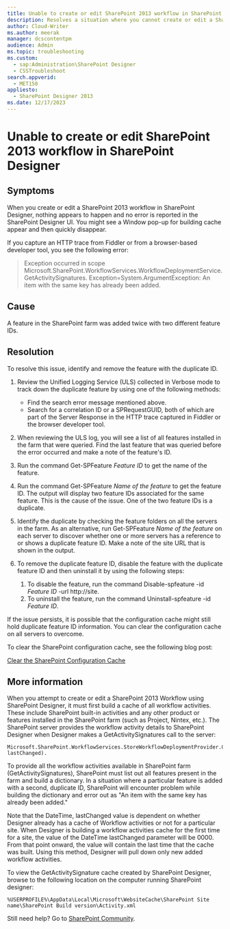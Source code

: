 ```yaml
---
title: Unable to create or edit SharePoint 2013 workflow in SharePoint Designer
description: Resolves a situation where you cannot create or edit a SharePoint 2013 workflow in SharePoint Designer.
author: Cloud-Writer
ms.author: meerak
manager: dcscontentpm
audience: Admin
ms.topic: troubleshooting
ms.custom: 
  - sap:Administration\SharePoint Designer
  - CSSTroubleshoot
search.appverid: 
  - MET150
appliesto: 
  - SharePoint Designer 2013
ms.date: 12/17/2023
---
```


# Unable to create or edit SharePoint 2013 workflow in SharePoint Designer

## Symptoms
When you create or edit a SharePoint 2013 workflow in SharePoint Designer, nothing appears to happen and no error is reported in the SharePoint Designer UI. You might see a Window pop-up for building cache appear and then quickly disappear.

If you capture an HTTP trace from Fiddler or from a browser-based developer tool, you see the following error:

> Exception occurred in scope<br />Microsoft.SharePoint.WorkflowServices.WorkflowDeploymentService.GetActivitySignatures. Exception=System.ArgumentException: An item with the same key has already been added.

## Cause
A feature in the SharePoint farm was added twice with two different feature IDs.

## Resolution
To resolve this issue, identify and remove the feature with the duplicate ID.

1. Review the Unified Logging Service (ULS) collected in Verbose mode to track down the duplicate feature by using one of the following methods: 
   - Find the search error message mentioned above.
   - Search for a correlation ID or a SPRequestGUID, both of which are part of the Server Response in the HTTP trace captured in Fiddler or the browser developer tool.

2. When reviewing the ULS log, you will see a list of all features installed in the farm that were queried. Find the last feature that was queried before the error occurred and make a note of the feature's ID.

3. Run the command Get-SPFeature *Feature ID* to get the name of the feature.

4. Run the command Get-SPFeature *Name of the feature* to get the feature ID. The output will display two feature IDs associated for the same feature. This is the cause of the issue. One of the two feature IDs is a duplicate.

5. Identify the duplicate by checking the feature folders on all the servers in the farm. As an alternative, run Get-SPFeature *Name of the feature* on each server to discover whether one or more servers has a reference to or shows a duplicate feature ID. Make a note of the site URL that is shown in the output.

6. To remove the duplicate feature ID, disable the feature with the duplicate feature ID and then uninstall it by using the following steps: 
   1. To disable the feature, run the command Disable-spfeature -id *Feature ID* -url http://site.
   2. To uninstall the feature, run the command Uninstall-spfeature -id *Feature ID*.

If the issue persists, it is possible that the configuration cache might still hold duplicate feature ID information. You can clear the configuration cache on all servers to overcome.

To clear the SharePoint configuration cache, see the following blog post:

[Clear the SharePoint Configuration Cache](/archive/blogs/josrod/clear-the-sharepoint-configuration-cache)

## More information
When you attempt to create or edit a SharePoint 2013 Workflow using SharePoint Designer, it must first build a cache of all workflow activities. These include SharePoint built-in activities and any other product or features installed in the SharePoint farm (such as Project, Nintex, etc.). The SharePoint server provides the workflow activity details to SharePoint Designer when Designer makes a GetActivitySignatures call to the server:

```
Microsoft.SharePoint.WorkflowServices.StoreWorkflowDeploymentProvider.GetActivitySignatures(DateTime lastChanged).
```

To provide all the workflow activities available in SharePoint farm (GetActivitySignatures), SharePoint must list out all features present in the farm and build a dictionary. In a situation where a particular feature is added with a second, duplicate ID, SharePoint will encounter problem while building the dictionary and error out as "An item with the same key has already been added."

Note that the DateTime, lastChanged value is dependent on whether Designer already has a cache of Workflow activities or not for a particular site. When Designer is building a workflow activities cache for the first time for a site, the value of the DateTime lastChanged parameter will be 0000. From that point onward, the value will contain the last time that the cache was built. Using this method, Designer will pull down only new added workflow activities.

To view the GetActivitySignature cache created by SharePoint Designer, browse to the following location on the computer running SharePoint designer:

```
%USERPROFILE%\AppData\Local\Microsoft\WebsiteCache\SharePoint Site name\SharePoint Build version\Activity.xml
```

Still need help? Go to [SharePoint Community](https://techcommunity.microsoft.com/t5/sharepoint/ct-p/SharePoint).
